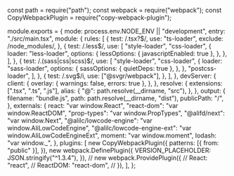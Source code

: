 const path = require("path");
const webpack = require("webpack");
const CopyWebpackPlugin = require("copy-webpack-plugin");

module.exports = {
  mode: process.env.NODE_ENV || "development",
  entry: "./src/main.tsx",
  module: {
    rules: [
      {
        test: /\.tsx?$/,
        use: "ts-loader",
        exclude: /node_modules/,
      },
      {
        test: /\.less$/,
        use: [
          "style-loader",
          "css-loader",
          {
            loader: "less-loader",
            options: {
              lessOptions: { javascriptEnabled: true },
            },
          },
        ],
      },
      {
        test: /\.(sass|css|scss)$/,
        use: [
          "style-loader",
          "css-loader",
          {
            loader: "sass-loader",
            options: {
              sassOptions: { quietDeps: true },
            },
          },
          "postcss-loader",
        ],
      },
      {
        test: /\.svg$/i,
        use: ["@svgr/webpack"],
      },
    ],
  },
  devServer: {
    client: {
      overlay: { warnings: false, errors: true },
    },
  },
  resolve: {
    extensions: [".tsx", ".ts", ".js"],
    alias: {
      "@": path.resolve(__dirname, "src"),
    },
  },
  output: {
    filename: "bundle.js",
    path: path.resolve(__dirname, "dist"),
    publicPath: "/",
  },
  externals: {
    react: "var window.React",
    "react-dom": "var window.ReactDOM",
    "prop-types": "var window.PropTypes",
    "@alifd/next": "var window.Next",
    "@alilc/lowcode-engine": "var window.AliLowCodeEngine",
    "@alilc/lowcode-engine-ext": "var window.AliLowCodeEngineExt",
    moment: "var window.moment",
    lodash: "var window._",
  },
  plugins: [
    new CopyWebpackPlugin({
      patterns: [{ from: "public" }],
    }),
    new webpack.DefinePlugin({
      VERSION_PLACEHOLDER: JSON.stringify("^1.3.4"),
    }),
    // new webpack.ProvidePlugin({
    //   React: "react",
    //   ReactDOM: "react-dom",
    // }),
  ],
};
